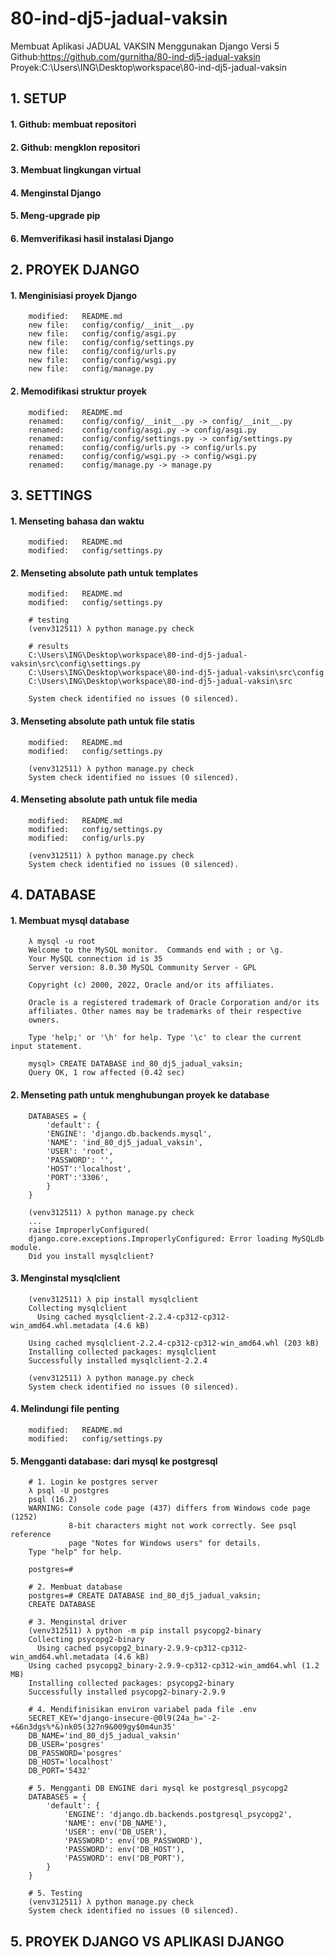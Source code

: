 # 80-ind-dj5-jadual-vaksin
Membuat Aplikasi JADUAL VAKSIN Menggunakan Django Versi 5
Github:https://github.com/gurnitha/80-ind-dj5-jadual-vaksin
Proyek:C:\Users\ING\Desktop\workspace\80-ind-dj5-jadual-vaksin


## 1. SETUP

#### 1. Github: membuat repositori

#### 2. Github: mengklon repositori

#### 3. Membuat lingkungan virtual

#### 4. Menginstal Django

#### 5. Meng-upgrade pip

#### 6. Memverifikasi hasil instalasi Django


## 2. PROYEK DJANGO

#### 1. Menginisiasi proyek Django

        modified:   README.md
        new file:   config/config/__init__.py
        new file:   config/config/asgi.py
        new file:   config/config/settings.py
        new file:   config/config/urls.py
        new file:   config/config/wsgi.py
        new file:   config/manage.py

#### 2. Memodifikasi struktur proyek

        modified:   README.md
        renamed:    config/config/__init__.py -> config/__init__.py
        renamed:    config/config/asgi.py -> config/asgi.py
        renamed:    config/config/settings.py -> config/settings.py
        renamed:    config/config/urls.py -> config/urls.py
        renamed:    config/config/wsgi.py -> config/wsgi.py
        renamed:    config/manage.py -> manage.py


## 3. SETTINGS

#### 1. Menseting bahasa dan waktu

        modified:   README.md
        modified:   config/settings.py

#### 2. Menseting absolute path untuk templates

        modified:   README.md
        modified:   config/settings.py

        # testing
        (venv312511) λ python manage.py check

        # results
        C:\Users\ING\Desktop\workspace\80-ind-dj5-jadual-vaksin\src\config\settings.py
        C:\Users\ING\Desktop\workspace\80-ind-dj5-jadual-vaksin\src\config
        C:\Users\ING\Desktop\workspace\80-ind-dj5-jadual-vaksin\src

        System check identified no issues (0 silenced).

#### 3. Menseting absolute path untuk file statis

        modified:   README.md
        modified:   config/settings.py

        (venv312511) λ python manage.py check
        System check identified no issues (0 silenced).

#### 4. Menseting absolute path untuk file media

        modified:   README.md
        modified:   config/settings.py
        modified:   config/urls.py

        (venv312511) λ python manage.py check
        System check identified no issues (0 silenced).


## 4. DATABASE

#### 1. Membuat mysql database

        λ mysql -u root
        Welcome to the MySQL monitor.  Commands end with ; or \g.
        Your MySQL connection id is 35
        Server version: 8.0.30 MySQL Community Server - GPL

        Copyright (c) 2000, 2022, Oracle and/or its affiliates.

        Oracle is a registered trademark of Oracle Corporation and/or its
        affiliates. Other names may be trademarks of their respective
        owners.

        Type 'help;' or '\h' for help. Type '\c' to clear the current input statement.

        mysql> CREATE DATABASE ind_80_dj5_jadual_vaksin;
        Query OK, 1 row affected (0.42 sec)

#### 2. Menseting path untuk menghubungan proyek ke database

        DATABASES = {
            'default': {
            'ENGINE': 'django.db.backends.mysql',
            'NAME': 'ind_80_dj5_jadual_vaksin',
            'USER': 'root',
            'PASSWORD': '',
            'HOST':'localhost',
            'PORT':'3306',
            }
        }

        (venv312511) λ python manage.py check
        ...
        raise ImproperlyConfigured(
        django.core.exceptions.ImproperlyConfigured: Error loading MySQLdb module.
        Did you install mysqlclient?

#### 3. Menginstal mysqlclient

        (venv312511) λ pip install mysqlclient
        Collecting mysqlclient
          Using cached mysqlclient-2.2.4-cp312-cp312-win_amd64.whl.metadata (4.6 kB)

        Using cached mysqlclient-2.2.4-cp312-cp312-win_amd64.whl (203 kB)
        Installing collected packages: mysqlclient
        Successfully installed mysqlclient-2.2.4

        (venv312511) λ python manage.py check
        System check identified no issues (0 silenced).

#### 4. Melindungi file penting

        modified:   README.md
        modified:   config/settings.py

#### 5. Mengganti database: dari mysql ke postgresql

        # 1. Login ke postgres server
        λ psql -U postgres
        psql (16.2)
        WARNING: Console code page (437) differs from Windows code page (1252)
                 8-bit characters might not work correctly. See psql reference
                 page "Notes for Windows users" for details.
        Type "help" for help.

        postgres=#

        # 2. Membuat database
        postgres=# CREATE DATABASE ind_80_dj5_jadual_vaksin;
        CREATE DATABASE

        # 3. Menginstal driver
        (venv312511) λ python -m pip install psycopg2-binary
        Collecting psycopg2-binary
          Using cached psycopg2_binary-2.9.9-cp312-cp312-win_amd64.whl.metadata (4.6 kB)
        Using cached psycopg2_binary-2.9.9-cp312-cp312-win_amd64.whl (1.2 MB)
        Installing collected packages: psycopg2-binary
        Successfully installed psycopg2-binary-2.9.9

        # 4. Mendifinisikan environ variabel pada file .env
        SECRET_KEY='django-insecure-@0l9(24a_h='-2-+&6n3dgs%*&)nk05(327n9&009gy$0m4un35'
        DB_NAME='ind_80_dj5_jadual_vaksin'
        DB_USER='posgres'
        DB_PASSWORD='posgres'
        DB_HOST='localhost'
        DB_PORT='5432'

        # 5. Mengganti DB ENGINE dari mysql ke postgresql_psycopg2
        DATABASES = {
            'default': {
                'ENGINE': 'django.db.backends.postgresql_psycopg2',
                'NAME': env('DB_NAME'),
                'USER': env('DB_USER'),
                'PASSWORD': env('DB_PASSWORD'),
                'PASSWORD': env('DB_HOST'),
                'PASSWORD': env('DB_PORT'),
            }
        }

        # 5. Testing
        (venv312511) λ python manage.py check
        System check identified no issues (0 silenced).


## 5. PROYEK DJANGO VS APLIKASI DJANGO



